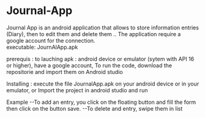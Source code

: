 # Journal-App

Journal App is an android application that allows to store information entries (Diary), then to edit them and delete them .. The application require a google account
for the connection.  
executable: JournAlApp.apk

prerequis : to lauching apk : android device or emulator (sytem with API 16 or higher), have a google account, 
To run the code, download the repositorie and import them on  Android studio


Installing : execute the file JournalApp.apk on your android device or in your emulator, or Import the project in android studio and run 
	
	
Example
	--To add an entry, you click on the floating button and fill the form then click on the button save.
	--To delete and entry, swipe them in list
